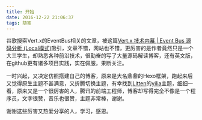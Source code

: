 ```yaml
---
title: 开始
date: 2016-12-22 21:06:37
tags: 随笔
---
```


谷歌搜索Vert.x的EventBus相关的文章，被这篇[Vert.x 技术内幕 | Event Bus 源码分析 (Local模式)](http://www.sczyh30.com/posts/Vert-x/vertx-advanced-local-event-bus-internal/)吸引，文章不错，网站也不错，更厉害的是作者竟然只是一个大三学生，却熟悉各种前沿技术，很勤奋的写了大量源码解读博客，还有英文版，在github更有诸多项目实践，实在佩服，果断关注。

一时兴起，又决定仿照搭建自己的博客，原来是大名鼎鼎的Hexo框架，跑起来后又觉得原生主题不甚满意，又折腾切换主题，有幸找到[Litten](http://litten.me/)的[yilia](https://github.com/litten/hexo-theme-yilia)主题，细细一看，原来又是一个很厉害的人，腾讯的前端工程师，博客却写得完全不像是一个程序员，文字很赞，音乐也很赞，主题非常棒，谢谢。

谢谢这些厉害又热爱分享的人，学习，感恩。
